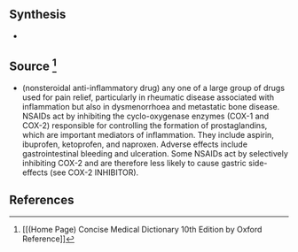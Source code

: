 ## Synthesis
- 
## Source [^1]
- (nonsteroidal anti-inflammatory drug) any one of a large group of drugs used for pain relief, particularly in rheumatic disease associated with inflammation but also in dysmenorrhoea and metastatic bone disease. NSAIDs act by inhibiting the cyclo-oxygenase enzymes (COX-1 and COX-2) responsible for controlling the formation of prostaglandins, which are important mediators of inflammation. They include aspirin, ibuprofen, ketoprofen, and naproxen. Adverse effects include gastrointestinal bleeding and ulceration. Some NSAIDs act by selectively inhibiting COX-2 and are therefore less likely to cause gastric side-effects (see COX-2 INHIBITOR).
## References

[^1]: [[(Home Page) Concise Medical Dictionary 10th Edition by Oxford Reference]]